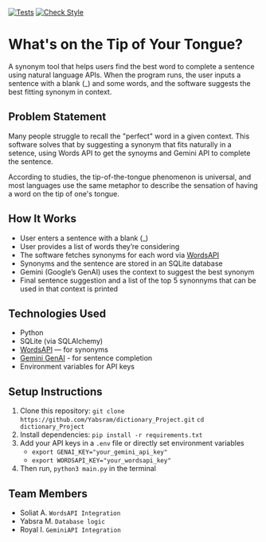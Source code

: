 [![Tests](https://github.com/Yabsram/dictionary_Project/actions/workflows/test.yaml/badge.svg)](https://github.com/Yabsram/dictionary_Project/actions/workflows/test.yaml)
[![Check Style](https://github.com/Yabsram/dictionary_Project/actions/workflows/check.yaml/badge.svg)](https://github.com/Yabsram/dictionary_Project/actions/workflows/check.yaml)
# What's on the Tip of Your Tongue?

A synonym tool that helps users find the best word to complete a sentence using natural language APIs. 
When the program runs, the user inputs a sentence with a blank (_) and some words, and the software suggests the best fitting synonym in context.

## Problem Statement

Many people struggle to recall the "perfect" word in a given context. This software solves that by suggesting a synonym that fits naturally in a setence, using Words API to get the synoyms and Gemini API to complete the sentence.

According to studies, the tip-of-the-tongue phenomenon is universal, and most languages use the same metaphor to describe the sensation of having a word on the tip of one's tongue.

## How It Works

- User enters a sentence with a blank (_)
- User provides a list of words they’re considering
- The software fetches synonyms for each word via [WordsAPI](https://www.wordsapi.com/)
- Synonyms and the sentence are stored in an SQLite database
- Gemini (Google’s GenAI) uses the context to suggest the best synonym
- Final sentence suggestion and a list of the top 5 synonnyms that can be used in that context is printed

## Technologies Used

- Python
- SQLite (via SQLAlchemy)
- [WordsAPI](https://www.wordsapi.com/) — for synonyms
- [Gemini GenAI](https://aistudio.google.com/app/apikey) - for sentence completion
- Environment variables for API keys

## Setup Instructions

1. Clone this repository: ```git clone https://github.com/Yabsram/dictionary_Project.git``` ```cd dictionary_Project```
2. Install dependencies: ```pip install -r requirements.txt```
3. Add your API keys in a ``.env`` file or directly set environment variables
   - ```export GENAI_KEY="your_gemini_api_key"```
   - ```export WORDSAPI_KEY="your_wordsapi_key"```
4. Then run, ```python3 main.py``` in the terminal


## Team Members

- Soliat A. ``` WordsAPI Integration ```
- Yabsra M. ``` Database logic ```
- Royal I.  ``` GeminiAPI Integration ```
   
     
